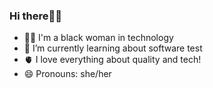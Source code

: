 ### Hi there👋🏾

- ✊🏾 I'm a black woman in technology
- 🌱 I’m currently learning about software test
- 🫀 I love everything about quality and tech!
- 😄 Pronouns: she/her

